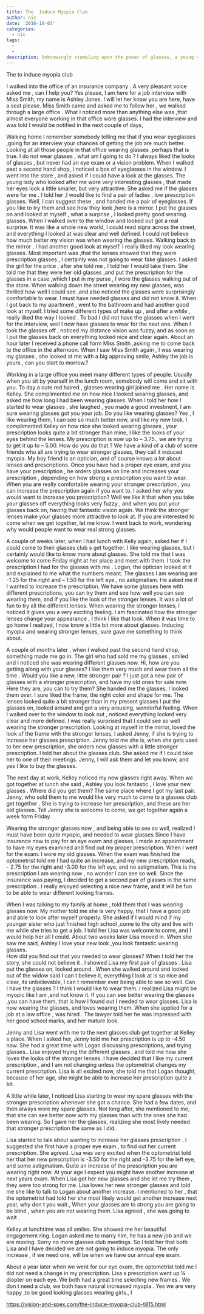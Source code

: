 ```yaml
---
title: The  Induce Myopia Club
author: nic
date: '2016-10-03'
categories:
  - nic
tags:
  - 
  - 
description: Unknowingly stumbling upon the power of glasses, a young woman's life takes an unexpected turn.
---
```

The to induce myopia club


I walked into the office of an insurance company .
A very pleasant voice asked me , can I help you?
Yes please, I am here for a job interview with Miss Smith, my name is Ashley Jones.
I will let her know you are here, have a seat please.
Miss Smith came and asked me to follow her , we walked through a large office .
What I noticed more than anything else was ,that almost everyone working in that office wore glasses.
I had the interview and was told I would be notified in the next couple of days,

Walking home I remember somebody telling me that if you wear eyeglasses ,going for an interview your chances of getting the job are much better.
Looking at all those people in that office wearing glasses ,perhaps that is true.
I do not wear glasses , what am I going to do ?
I  always liked the looks of glasses , but never had an eye exam or a vision problem.
When I walked past a second hand shop, I noticed a box of eyeglasses in the window.
I went into the store , and asked if I could have a look at the glasses.
The young lady who looked after me wore very interesting glasses , that made her eyes look a little smaller, but very attractive.
She asked me if the glasses were for me .
I  told her ,I would like to find a pair of ladies , low prescription glasses.
Well, I can suggest these , and handed me a pair of eyeglasses.
If you like to try them and see how they look ,here is a mirror.
I put the glasses on and looked at myself , what a surprise , I looked pretty good wearing glasses.
When I walked over to the window and looked out got a real surprise.
It was like a whole new world, I could read signs across the street, and everything I looked at was clear and well defined.
I could not believe how much better my vision was when wearing the glasses.
Walking back to the mirror , I had another good look at myself.
I really liked my look wearing glasses.
Most important was ,that the lenses showed that they were prescription glasses , I certainly was not going to wear fake glasses.
I asked the girl for the price , after she told me , I told her I would take them.
She  told me that they were her old glasses ,and put the prescription for the glasses in a  case ,which I put in my purse , I wore the glasses walking out of the store.
When walking down the street wearing my new glasses, was thrilled  how well I could see ,and also noticed the glasses were surprisingly comfortable to wear.
I must have needed glasses and did not know it.
When I got back to my apartment , went to the bathroom and had another good look at myself.
I tried some  different types of make up , and  after a while , really liked the way I looked .
To bad I did not have the glasses when I went for the interview, well I now have glasses to wear for
the next one.
When I took the glasses off ,  noticed my distance vision was  fuzzy, and as soon as I put the glasses back on everything looked nice and clear again. 
About an hour later I received a phone call form Miss Smith ,asking me to come back to the office in the afternoon.
When I saw Miss Smith again , I was wearing my glasses , she looked at me with a big approving smile, Ashley the job is yours , can you start to morrow.?

Working in a large office you meet many different types of people.
Usually when you sit by yourself in the lunch room, somebody will come and sit with you.
To day a cute red haired , glasses wearing girl joined me .
Her name is Kelley.
She complimented me on how nice I looked wearing glasses, and asked me how long I had been wearing glasses.
When I told her how I started to wear glasses , she laughed , you made a good investment, I am sure wearing glasses got you your job.
Do you like wearing glasses? 
Yes , I like wearing them, I can see so much better now, and like my new look.
I complimented Kelley on how nice she looked wearing glasses , your prescription looks quite a bit stronger than mine, I like the looks of your eyes behind the lenses.
My prescription is now up to – 3.75., we are trying to get it up to – 5.00.
How do you do that ?
We have a kind of a club of some friends who all are trying to wear stronger glasses, they call it induced myopia.
My boy friend is an optician, and of course knows a lot about lenses and prescriptions.
Once you have had a proper eye exam, and you have your prescription , he orders glasses on line and increases your prescription , depending on how strong a  prescription you want to wear. 
When you are really comfortable wearing your stronger prescription , you can increase the prescription again if you want to.
I asked her why you would want to increase you prescription?
Well we like it that when you take your glasses off everything looks very fuzzy , and when you put your glasses back on, having that fantastic vision again.
We think the stronger lenses make your glasses more attractive to look at.
If you are interested to come when we get together, let me know.
I went back to work, wondering why would people want to wear real strong glasses.

A couple of weeks later, when I had lunch with Kelly again, asked her if I could come to their glasses club s get together.
I like wearing glasses,  but I certainly would like to know more about glasses.
She told me that I was welcome to come Friday night at her place and meet with them.
I took the prescription I had for the glasses with me .
Logan, the optician looked at it and explained to me what the numbers meant.
The glasses I am wearing are -1.25 for the right and – 1.50 for the left eye., no astigmatism.
He asked me if I wanted to increase the prescription.
We have some glasses here with different prescriptions, you can try them and see how well you can see wearing them, and if you like the look of the stronger lenses.
It was a lot of fun to try all the different lenses.
When wearing the stronger lenses, I noticed it gives you a very exciting feeling.
I am fascinated how the stronger lenses change your appearance , I think I like that look.
When it was time to go home I realized, I now know a little bit more about glasses. 
Inducing myopia and wearing stronger lenses, sure gave me something to think about.


A couple of months later , when I walked past the second hand shop, something made me go in.
The girl who had sold me my glasses , smiled and I noticed she was wearing different glasses now.
Hi, how are you getting along with your  glasses?
I like them very much and wear them all the time .
Would you like a new, little stronger pair ? 
I just got a new pair of glasses with a stronger prescription, and have my old ones for sale now.
Here they are,  you can to try them?
She handed me the glasses, I looked them over. 
I sure liked the frame, the right color and shape for me.
The lenses looked quite a bit stronger than in my present glasses
I put the glasses on,  looked around and got a very arousing, wonderful feeling.
When I walked over to the window to look out , noticed everything looked very clear and more defined. 
I was really surprised that I could see so well wearing the stronger prescription. 
Looking at myself in the mirror, loved the look of the frame with the stronger lenses.
I asked Jenny, if she is trying to increase her glasses prescription.
Jenny told me she is, when she gets used to her new prescription, she orders new glasses with a little  stronger prescription.
I told her about the glasses club. 
She asked me if I could take her to one of their meetings.
Jenny, I will ask them and let you know, and yes I like to buy the glasses.

The next day at work, Kelley noticed my new glasses right away.
When we got together at lunch she said , Ashley you look fantastic , I love your new glasses .
Where did you get them? 
The same place where I got my last pair.
Jenny, who sold them to me would like very much to come to a glasses club get together . 
She is trying to increase her prescription, and these are her old glasses.
Tell Jenny she is welcome to come, we get together again a week form Friday.

Wearing the stronger glasses now , and being able to see so well,  realized I must have been quite  myopic, and needed to wear glasses
Since I have insurance now to pay for an eye exam and glasses, I made an appointment to have my eyes examined and find out my proper prescription.
When I went for the exam. I wore my old glasses.
When the exam was finished the optometrist told me I had quite an increase, and my new prescription reads, - 2.75 for the right and -3.00 for the left eye, and no astigmatism.
This is the prescription I am wearing now , no wonder I can see so well.
Since the insurance was paying, I decided to get a second pair of glasses in the same prescription .
I really enjoyed selecting a nice new frame, and it will be fun to be able to wear different looking frames.


When I was talking to my family at home ,  told them that I was wearing glasses now.
My mother told me she is very happy, that I have a good job and able to look after myself properly.
She asked if I would mind if my younger sister who just finished high school ,come to the city and live with me while she tries to get a job.
I told her Lisa was welcome to come, and I would help her all I could.
About two weeks later Lisa moved in.
When she saw me said, Ashley I love your new look ,you look fantastic wearing glasses.  
How did you find out that you needed to wear glasses?
When I told her the story, she could not believe it .
I showed  Lisa my first pair of glasses .
Lisa put the glasses on, looked around .
When she walked around and looked out of the widow said I can t believe it, everything I look at is so nice and clear, its unbelievable, I can t remember ever being able to see so well.
Can I have the glasses ?
I think I would like to wear them.
I realized Lisa might be myopic  like I am ,and not know it. 
If you can see better wearing the glasses ,you can have them, that is how I found out I needed to wear glasses.
Lisa is now wearing the glasses, and loves  wearing them.
When she applied for a job at a law office , was hired .
The lawyer told her he was impressed with her good school marks, and her mature look.


Jenny and Lisa went with me to the next glasses club get together at Kelley s place.
When I asked her, Jenny told me her prescription is up to -4.50 now. 
She had a great time with Logan discussing prescriptions, and trying glasses..
Lisa enjoyed trying  the different glasses , and told me how she loves the looks of the stronger lenses.
I have decided that I like my current prescription , and I am not changing unless the optometrist changes my current prescription.
Lisa is all excited now, she told me that Logan thought, because of her age, she might be able to increase her prescription quite a bit.

A little while later, I noticed Lisa starting to wear my spare glasses with the stronger prescription whenever she got a chance.
She had a few dates, and then always wore my spare glasses.
Not long after, she mentioned to me, that  she can see better now with my glasses than with the ones she had been wearing.
So I gave her the glasses, realizing she most likely needed that stronger prescription the same as I did.

Lisa started to talk about wanting to increase her glasses prescription .
I suggested she first have  a proper eye exam , to find out her current prescription.
She agreed.
Lisa was very excited when the optometrist told her that her new prescription is -3.50 for the right and 
-3.75 for the left eye, and some astigmatism. 
Quite an increase of the prescription you are wearing right now.
At your age I expect you might have another increase at next years exam.
When Lisa got her new glasses and she let me try them , they were too strong for me.
Lisa loves her new stronger glasses and told me she like to talk to Logan about another increase.
I mentioned to her , that the optometrist had told her she most likely would get another increase next year, why don t you wait.,
When your glasses are to strong you are going to be blind , when you are not wearing them.
Lisa agreed , she was going to wait .


Kelley at lunchtime was all smiles.
She showed me her beautiful engagement ring.
Logan asked me to marry him, he has a new job and we are moving. 
Sorry no more glasses club meetings.
So I told her that both Lisa and I have decided we are not going to induce myopia.
The only increase , if we need one, will be when we have our annual eye exam.

About a year later when we went for our eye exam, the optometrist told me I did not need a change in my prescription.
Lisa s prescription went up ¼ diopter on each eye. 
We both had a great time selecting new frames .
We don t need a club, we both  have natural increased myopia .
Yes we are very happy ,to be good looking glasses wearing girls., 
I

https://vision-and-spex.com/the-induce-myopia-club-t815.html